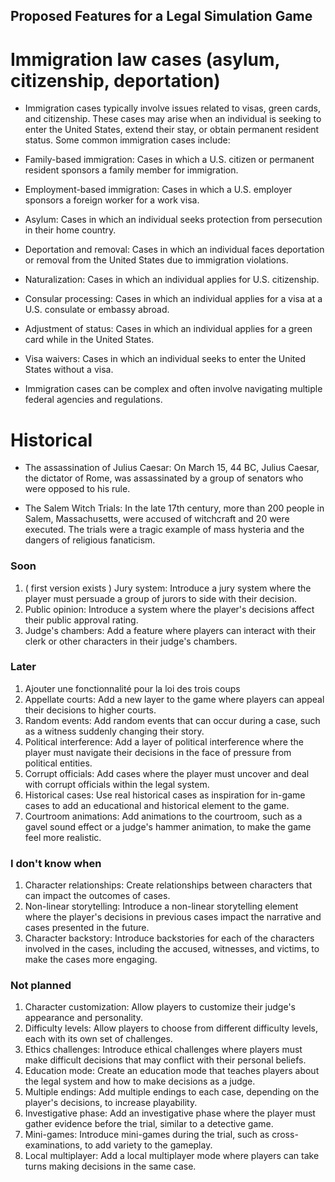 ## Proposed Features for a Legal Simulation Game

# Immigration law cases (asylum, citizenship, deportation)

- Immigration cases typically involve issues related to visas, green cards,
  and citizenship.
  These cases may arise when an individual is seeking to enter the United States,
  extend their stay, or obtain permanent resident status. Some common immigration cases include:

- Family-based immigration: Cases in which a U.S. citizen or
  permanent resident sponsors a family member for immigration.

- Employment-based immigration: Cases in which a U.S.
  employer sponsors a foreign worker for a work visa.

- Asylum: Cases in which an individual seeks protection
  from persecution in their home country.

- Deportation and removal: Cases in which an individual faces deportation
  or removal from the United States due to immigration violations.

- Naturalization: Cases in which an individual applies for U.S. citizenship.

- Consular processing: Cases in which an individual applies for
  a visa at a U.S. consulate or embassy abroad.

- Adjustment of status: Cases in which an individual applies
  for a green card while in the United States.

- Visa waivers: Cases in which an individual seeks to enter
  the United States without a visa.

- Immigration cases can be complex and often involve navigating multiple
  federal agencies and regulations.

# Historical

- The assassination of Julius Caesar: On March 15, 44 BC, Julius Caesar, the dictator of Rome,
  was assassinated by a group of senators who were opposed to his rule.

- The Salem Witch Trials: In the late 17th century, more than 200 people in Salem, Massachusetts,
  were accused of witchcraft and 20 were executed.
  The trials were a tragic example of mass hysteria and the dangers of religious fanaticism.

### Soon

1. ( first version exists ) Jury system: Introduce a jury system where the player must persuade a group of jurors to
   side with their decision.
2. Public opinion: Introduce a system where the player's decisions affect their public approval rating.
3. Judge's chambers: Add a feature where players can interact with their clerk or other characters in their judge's
   chambers.

### Later

1. Ajouter une fonctionnalité pour la loi des trois coups
2. Appellate courts: Add a new layer to the game where players can appeal their decisions to higher courts.
3. Random events: Add random events that can occur during a case, such as a witness suddenly changing their story.
4. Political interference: Add a layer of political interference where the player must navigate their decisions in the
   face of pressure from political entities.
5. Corrupt officials: Add cases where the player must uncover and deal with corrupt officials within the legal system.
6. Historical cases: Use real historical cases as inspiration for in-game cases to add an educational and historical
   element to the game.
7. Courtroom animations: Add animations to the courtroom, such as a gavel sound effect or a judge's hammer animation,
   to make the game feel more realistic.

### I don't know when

1. Character relationships: Create relationships between characters that can impact the outcomes of cases.
2. Non-linear storytelling: Introduce a non-linear storytelling element where the player's decisions in previous cases
   impact the narrative and cases presented in the future.
3. Character backstory: Introduce backstories for each of the characters involved in the cases, including the accused,
   witnesses, and victims, to make the cases more engaging.

### Not planned

1. Character customization: Allow players to customize their judge's appearance and personality.
2. Difficulty levels: Allow players to choose from different difficulty levels, each with its own set of challenges.
3. Ethics challenges: Introduce ethical challenges where players must make difficult decisions that may conflict with
   their personal beliefs.
4. Education mode: Create an education mode that teaches players about the legal system and how to make decisions as a
   judge.
5. Multiple endings: Add multiple endings to each case, depending on the player's decisions, to increase playability.
6. Investigative phase: Add an investigative phase where the player must gather evidence before the trial, similar to a
   detective game.
7. Mini-games: Introduce mini-games during the trial, such as cross-examinations, to add variety to the gameplay.
8. Local multiplayer: Add a local multiplayer mode where players can take turns making decisions in the same case.